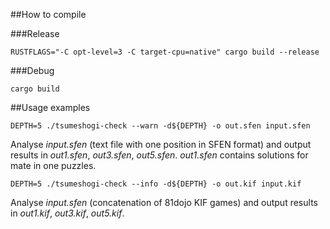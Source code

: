##How to compile

###Release
```
RUSTFLAGS="-C opt-level=3 -C target-cpu=native" cargo build --release
```
###Debug
```
cargo build
```
##Usage examples
```
DEPTH=5 ./tsumeshogi-check --warn -d${DEPTH} -o out.sfen input.sfen
```
Analyse _input.sfen_ (text file with one position in SFEN format) and output results in _out1.sfen_, _out3.sfen_, _out5.sfen_.
_out1.sfen_ contains solutions for mate in one puzzles.
```
DEPTH=5 ./tsumeshogi-check --info -d${DEPTH} -o out.kif input.kif
```
Analyse _input.sfen_ (concatenation of 81dojo KIF games) and output results in _out1.kif_, _out3.kif_, _out5.kif_.

